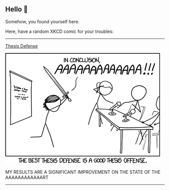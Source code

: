 ## Hello 👀

Somehow, you found yourself here.

Here, have a random XKCD comic for your troubles:

-----------------------------------

[Thesis Defense](https://xkcd.com/1403)

![Thesis Defense](./random_comic.png)

MY RESULTS ARE A SIGNIFICANT IMPROVEMENT ON THE STATE OF THE AAAAAAAAAAAART

-----------------------------------